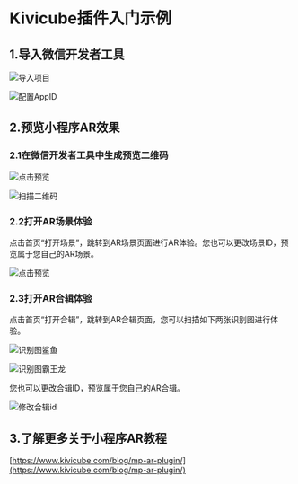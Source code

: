 # Kivicube插件入门示例

## 1.导入微信开发者工具

![导入项目](https://project.kivisense.com/wechat-kivicube-plugin-quickstart/img/import.jpg)

![配置AppID](https://project.kivisense.com/wechat-kivicube-plugin-quickstart/img/appid.jpg)

## 2.预览小程序AR效果

### 2.1在微信开发者工具中生成预览二维码

![点击预览](https://project.kivisense.com/wechat-kivicube-plugin-quickstart/img/preview.jpg)

![扫描二维码](https://project.kivisense.com/wechat-kivicube-plugin-quickstart/img/qr-code.jpg)

### 2.2打开AR场景体验

点击首页“打开场景”，跳转到AR场景页面进行AR体验。您也可以更改场景ID，预览属于您自己的AR场景。  

![点击预览](https://project.kivisense.com/wechat-kivicube-plugin-quickstart/img/scene-id.jpg)

### 2.3打开AR合辑体验

点击首页“打开合辑”，跳转到AR合辑页面，您可以扫描如下两张识别图进行体验。

![识别图鲨鱼](https://project.kivisense.com/wechat-kivicube-plugin-quickstart/img/shark.jpg)

![识别图霸王龙](https://project.kivisense.com/wechat-kivicube-plugin-quickstart/img/tyrannosaurus-rex.jpg)

您也可以更改合辑ID，预览属于您自己的AR合辑。  

![修改合辑id](https://project.kivisense.com/wechat-kivicube-plugin-quickstart/img/collection-id.jpg)

## 3.了解更多关于小程序AR教程

[https://www.kivicube.com/blog/mp-ar-plugin/](https://www.kivicube.com/blog/mp-ar-plugin/)
